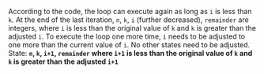 According to the code, the loop can execute again as long as `i` is less than `k`. At the end of the last iteration, `n`, `k`, `i` (further decreased), `remainder` are integers, where `i` is less than the original value of `k` and `k` is greater than the adjusted `i`. To execute the loop one more time, `i` needs to be adjusted to one more than the current value of `i`. No other states need to be adjusted.
State: **`n`, `k`, `i+1`, `remainder` where `i+1` is less than the original value of `k` and `k` is greater than the adjusted `i+1`**
